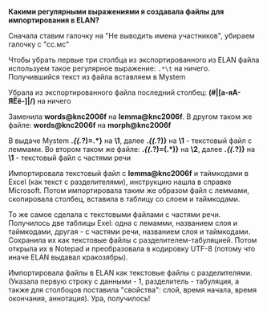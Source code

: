 **Какими регулярными выражениями я создавала файлы для импортирования в ELAN?**

Сначала ставим галочку на "Не выводить имена участников", убираем галочку с "сс.мс"

Чтобы убрать первые три столбца из экспортированного из ELAN файла используем такое регулярное выражение: ```.*\t``` на ничего. Получившийся текст из файла вставляем в Mystem

Убрала из экспортированного файла последний столбец: **(#|[а-яА-ЯЁё-]|/)** на ничего

Заменила **words@knc2006f** на **lemma@knc2006f**. В другом таком же файле: **words@knc2006f** на **morph@knc2006f**

В выдаче Mystem **.*{(.*?)=.*}** на **\1**, далее **.*{(.*?)}** на **\1** - текстовый файл с леммами. Во втором таком же файле: **.*{(.*?)=(.*)}** на **\2**, далее **.*{(.*?)}** на **\1** - текстовый файл с частями речи

Импортировала текстовый файл c  **lemma@knc2006f** и таймкодами в Excel (как текст с разделителями), инструкцию нашла в справке Microsoft. Потом импортировала таким же образом файл с леммами, скопировала столбец, вставила в таблицу со слоем и таймкодами.

То же самое сделала с текстовыми файлами с частями речи. Получилось две таблицы Exel: одна с лемамми, названием слоя и таймкодами, другая - с частями речи, названием слоя и таймкодами. Сохранила их как текстовые файлы с разделителем-табуляцией. Потом открыла их в Notepad и преобразовала в кодировку UTF-8 (потому что иначе ELAN выдавал кракозябры).

Импортировала файлы в ELAN как текстовые файлы с разделителями. (Указала первую строку с данными - 1, разделитель - табуляция, а также для столбоцов поставила "свойства": слой, время начала, время окончания, аннотация). Ура, получилось!
